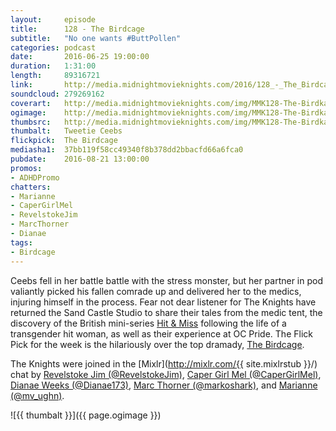 ```yaml
---
layout:     episode
title:      128 - The Birdcage
subtitle:	"No one wants #ButtPollen"
categories: podcast
date:       2016-06-25 19:00:00
duration:   1:31:00
length:		89316721
link:       http://media.midnightmovieknights.com/2016/128_-_The_Birdcage.m4a
soundcloud: 279269162
coverart:   http://media.midnightmovieknights.com/img/MMK128-The-Birdkage-1400x1400.png
ogimage:    http://media.midnightmovieknights.com/img/MMK128-The-Birdkage-750x750.png
thumbsrc:   http://media.midnightmovieknights.com/img/MMK128-The-Birdkage-200x200.png
thumbalt:	Tweetie Ceebs
flickpick:  The Birdcage
mediasha1:	37bb119f58cc49340f8b378dd2bbacfd66a6fca0
pubdate:    2016-08-21 13:00:00
promos:
- ADHDPromo
chatters:
- Marianne
- CaperGirlMel
- RevelstokeJim
- MarcThorner
- Dianae
tags:
- Birdcage
---
```

Ceebs fell in her battle battle with the stress monster, but her partner in pod valiantly picked his fallen comrade up and delivered her to the medics, injuring himself in the process. Fear not dear listener for The Knights have returned the Sand Castle Studio to share their tales from the medic tent, the discovery of the British mini-series [Hit & Miss](http://www.imdb.com/title/tt2232345/) following the life of a transgender hit woman, as well as their experience at OC Pride. The Flick Pick for the week is the hilariously over the top dramady, [The Birdcage](http://www.imdb.com/title/tt0115685/).


The Knights were joined in the [Mixlr](http://mixlr.com/{{ site.mixlrstub }}/) chat by [Revelstoke Jim (@RevelstokeJim)](https://twitter.com/RevelstokeJim), [Caper Girl Mel (@CaperGirlMel)](https://twitter.com/CaperGirlMel), [Dianae Weeks (@Dianae173)](https://twitter.com/Dianae173), [Marc Thorner (@markoshark)](https://twitter.com/markoshark), and [Marianne (@mv_ughn)](https://twitter.com/mv_ughn).

![{{ thumbalt }}]({{ page.ogimage }})
